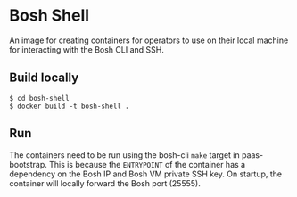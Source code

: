 # Bosh Shell

An image for creating containers for operators to use on their local machine for interacting with the Bosh CLI and SSH.

## Build locally

```
$ cd bosh-shell
$ docker build -t bosh-shell .
```

## Run

The containers need to be run using the bosh-cli `make` target in paas-bootstrap. This is because the `ENTRYPOINT` of the container has a dependency on the Bosh IP and Bosh VM private SSH key. On startup, the container will locally forward the Bosh port (25555).
